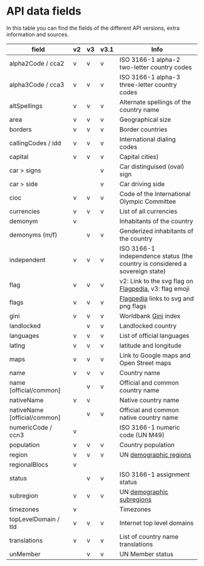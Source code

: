 # API data fields

In this table you can find the fields of the different API versions, extra information and sources. 

| field                  | v2 | v3 | v3.1 | Info |
|------------------------|----|----|------|------|
| alpha2Code / cca2      | v  | v  |  v   | ISO 3166-1 alpha-2 two-letter country codes |
| alpha3Code / cca3      | v  | v  |  v   | ISO 3166-1 alpha-3 three-letter country codes |
| altSpellings           | v  | v  |  v   | Alternate spellings of the country name |
| area                   | v  | v  |  v   | Geographical size |
| borders                | v  | v  |  v   | Border countries |
| callingCodes / idd     | v  | v  |  v   | International dialing codes |
| capital                | v  | v  |  v   | Capital cities) |
| car > signs            |    |    |  v   | Car distinguised (oval) sign |
| car > side             |    |    |  v   | Car driving side |
| cioc                   | v  | v  |  v   | Code of the International Olympic Committee |
| currencies             | v  | v  |  v   | List of all currencies |
| demonym                | v  |    |      | Inhabitants of the country |
| demonyms (m/f)         |    | v  |  v   | Genderized inhabitants of the country |
| independent            | v  | v  |  v   | ISO 3166-1 independence status (the country is considered a sovereign state) |
| flag                   | v  | v  |  v   | v2: Link to the svg flag on [Flagpedia](https://flagpedia.net/), v3: flag emoji |
| flags                  | v  | v  |  v   | [Flagpedia](https://flagpedia.net/) links to svg and png flags |
| gini                   | v  | v  |  v   | Worldbank [Gini](https://data.worldbank.org/indicator/SI.POV.GINI) index     |
| landlocked             |    | v  |  v   | Landlocked country |
| languages              | v  | v  |  v   | List of official languages |
| latlng                 | v  | v  |  v   | latitude and longitude |
| maps                   | v  | v  |  v   | Link to Google maps and Open Street maps |
| name                   | v  | v  |  v   | Country name |
| name [official/common] |    | v  |  v   | Official and common country name |
| nativeName             | v  | v  |      | Native country name |
| nativeName [official/common] |    | v  |  v   | Official and common native country name |
| numericCode / ccn3     | v  |    |      | ISO 3166-1 numeric code (UN M49) |
| population             | v  | v  |   v  | Country population |
| region                 | v  | v  |   v  | UN [demographic regions](https://unstats.un.org/unsd/methodology/m49/) |
| regionalBlocs          | v  |    |      |      |
| status                 |    | v  |  v   | ISO 3166-1 assignment status |
| subregion              | v  | v  |  v   | UN [demographic subregions](https://unstats.un.org/unsd/methodology/m49/) |
| timezones              | v  |    |      | Timezones |
| topLevelDomain / tld   | v  | v  |  v   | Internet top level domains | 
| translations           | v  | v  |  v   | List of country name translations |
| unMember               |    | v  |  v   | UN Member status |
